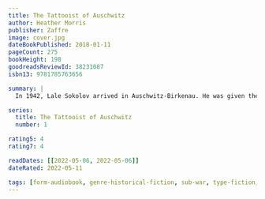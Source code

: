 ```yaml
---
title: The Tattooist of Auschwitz
author: Heather Morris
publisher: Zaffre
image: cover.jpg
dateBookPublished: 2018-01-11
pageCount: 275
bookHeight: 198
goodreadsReviewId: 38231087
isbn13: 9781785763656

summary: |
  In 1942, Lale Sokolov arrived in Auschwitz-Birkenau. He was given the job of tattooing the prisoners marked for survival - scratching numbers into his fellow victims' arms in indelible ink to create what would become one of the most potent symbols of the Holocaust. Waiting in line to be tattooed, terrified and shaking, was a young girl. For Lale - a dandy, a jack-the-lad, a bit of a chancer - it was love at first sight. And he was determined not only to survive himself, but to ensure this woman, Gita, did, too. So begins one of the most life-affirming, courageous, unforgettable and human stories of the Holocaust: the love story of the tattooist of Auschwitz.

series:
  title: The Tattooist of Auschwitz
  number: 1

rating5: 4
rating7: 4

readDates: [[2022-05-06, 2022-05-06]]
dateRated: 2022-05-11

tags: [form-audiobook, genre-historical-fiction, sub-war, type-fiction, genre-romance]
---
```


